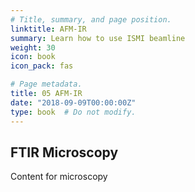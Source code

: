 ```yaml
---
# Title, summary, and page position.
linktitle: AFM-IR
summary: Learn how to use ISMI beamline
weight: 30
icon: book
icon_pack: fas

# Page metadata.
title: 05 AFM-IR
date: "2018-09-09T00:00:00Z"
type: book  # Do not modify.
---
```


## FTIR Microscopy

Content for microscopy
